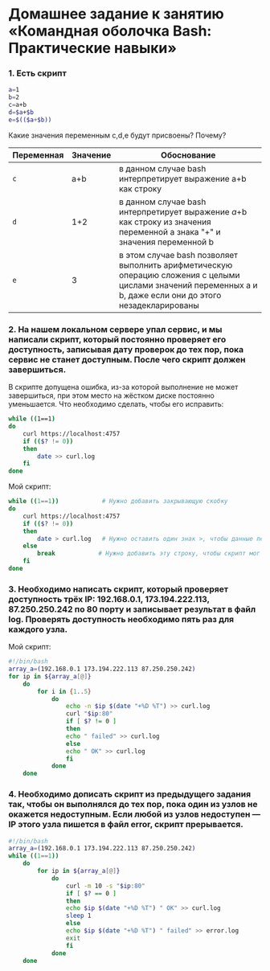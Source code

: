 # Домашнее задание к занятию «Командная оболочка Bash: Практические навыки»

### 1. Есть скрипт
````bash
a=1
b=2
c=a+b
d=$a+$b
e=$(($a+$b))
````
Какие значения переменным c,d,e будут присвоены? Почему?


| Переменная  | Значение | Обоснование |
| ------------- | ------------- | ------------- |
| `c`  | a+b  | в данном случае bash интерпретирует выражение a+b как строку |
| `d`  | 1+2  | в данном случае bash интерпретирует выражение $a+$b как строку из значения переменной a знака "+" и значения переменной b |
| `e`  | 3  | в этом случае bash позволяет выполнить арифметическую операцию сложения с целыми цислами значений переменных a и b, даже если они до этого незадекларированы |

### 2. На нашем локальном сервере упал сервис, и мы написали скрипт, который постоянно проверяет его доступность, записывая дату проверок до тех пор, пока сервис не станет доступным. После чего скрипт должен завершиться.

В скрипте допущена ошибка, из-за которой выполнение не может завершиться, при этом место на жёстком диске постоянно уменьшается. Что необходимо сделать, чтобы его исправить:

```bash
while ((1==1)
do
	curl https://localhost:4757
	if (($? != 0))
	then
		date >> curl.log
	fi
done
```
Мой скрипт:
```bash
while ((1==1))            # Нужно добавить закрывающую скобку
do
	curl https://localhost:4757
	if (($? != 0))
	then
		date > curl.log   # Нужно оставить один знак >, чтобы данные перезаписывались, а не добавлялись в конец файла
	else 
	    break            # Нужно добавить эту строку, чтобы скрипт мог завершиться
	fi
done
```
### 3. Необходимо написать скрипт, который проверяет доступность трёх IP: 192.168.0.1, 173.194.222.113, 87.250.250.242 по 80 порту и записывает результат в файл log. Проверять доступность необходимо пять раз для каждого узла.
Мой скрипт:
```bash
#!/bin/bash
array_a=(192.168.0.1 173.194.222.113 87.250.250.242)
for ip in ${array_a[@]}
    do
        for i in {1..5}
            do 
                echo -n $ip $(date "+%D %T") >> curl.log
                curl "$ip:80"
                if [ $? != 0 ]
                then
                echo " failed" >> curl.log
                else
                echo " OK" >> curl.log
                fi
            done
    done
```

### 4. Необходимо дописать скрипт из предыдущего задания так, чтобы он выполнялся до тех пор, пока один из узлов не окажется недоступным. Если любой из узлов недоступен — IP этого узла пишется в файл error, скрипт прерывается.

```bash
#!/bin/bash
array_a=(192.168.0.1 173.194.222.113 87.250.250.242)
while ((1==1))
    do
        for ip in ${array_a[@]}
            do
                curl -m 10 -s "$ip:80"
                if [ $? == 0 ]
                then
                echo $ip $(date "+%D %T") " OK" >> curl.log
                sleep 1
                else
                echo $ip $(date "+%D %T") " failed" >> error.log
                exit
                fi
            done
    done
```